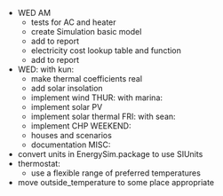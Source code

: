 - WED AM
  - tests for AC and heater
  - create Simulation basic model
  - add to report
  - electricity cost lookup table and function
  - add to report
- WED: with kun:
  - make thermal coefficients real
  - add solar insolation
  - implement wind
THUR: with marina:
  - implement solar PV
  - implement solar thermal
FRI: with sean:
  - implement CHP
WEEKEND: 
  - houses and scenarios
  - documentation
MISC:
- convert units in EnergySim.package to use SIUnits
- thermostat:
  - use a flexible range of preferred temperatures
- move outside_temperature to some place appropriate